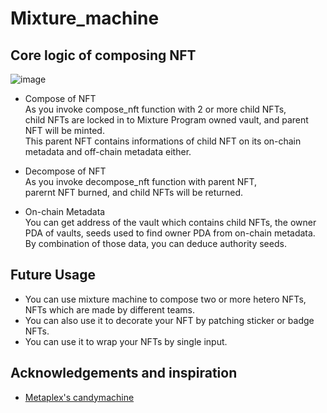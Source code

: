# Mixture_machine
## Core logic of composing NFT
![image](https://user-images.githubusercontent.com/96561121/160633417-dc765304-5868-464f-b3c0-6528e1ab0c91.png)


* Compose of NFT   
As you invoke compose_nft function with 2 or more child NFTs,   
child NFTs are locked in to Mixture Program owned vault, and parent NFT will be minted.   
This parent NFT contains informations of child NFT on its on-chain metadata and off-chain metadata either.   
   
* Decompose of NFT   
As you invoke decompose_nft function with parent NFT,   
parernt NFT burned, and child NFTs will be returned.   
   
* On-chain Metadata   
You can get address of the vault which contains child NFTs, the owner PDA of vaults, seeds used to find owner PDA from on-chain metadata.   
By combination of those data, you can deduce authority seeds.   
   
## Future Usage
* You can use mixture machine to compose two or more hetero NFTs, NFTs which are made by different teams.   
* You can also use it to decorate your NFT by patching sticker or badge NFTs.   
* You can use it to wrap your NFTs by single input.   
   
## Acknowledgements and inspiration
* [Metaplex's candymachine](https://docs.metaplex.com/)
